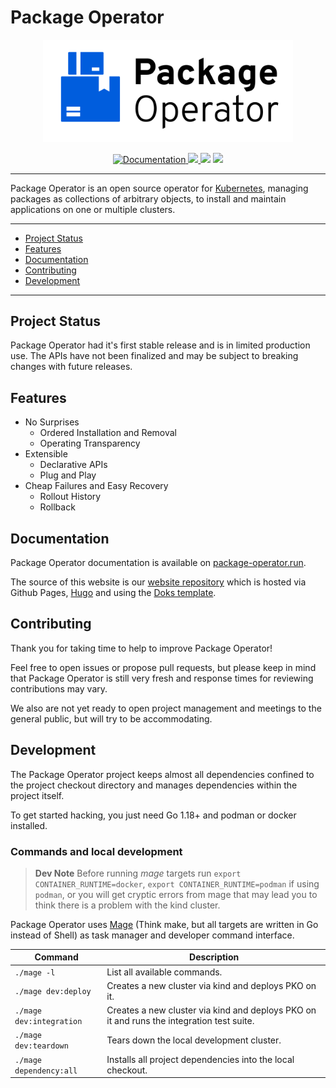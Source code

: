 # Package Operator

<p align="center">
	<img src="docs/logos/package-operator-github.png" width=400px>
</p>

<p align="center">
	<a href="https://package-operator.run">
		<img src="https://img.shields.io/badge/docs-package--operator.run-blue?style=flat-square" alt="Documentation"/>
	</a>
	<a href="https://pkg.go.dev/package-operator.run/apis">
		<img src="https://pkg.go.dev/badge/package-operator.run/apis" />
	</a>
	<img src="https://img.shields.io/github/license/package-operator/package-operator?style=flat-square"/>
	<img src="https://img.shields.io/github/go-mod/go-version/package-operator/package-operator?style=flat-square"/>
</p>

---

Package Operator is an open source operator for [Kubernetes](https://kubernetes.io/), managing packages as collections of arbitrary objects, to install and maintain applications on one or multiple clusters.

---

- [Project Status](#project-status)
- [Features](#features)
- [Documentation](#documentation)
- [Contributing](#contributing)
- [Development](#development)

---

## Project Status

Package Operator had it's first stable release and is in limited production use.
The APIs have not been finalized and may be subject to breaking changes with future releases.

## Features

- No Surprises
	- Ordered Installation and Removal
	- Operating Transparency
- Extensible
	- Declarative APIs
	- Plug and Play
- Cheap Failures and Easy Recovery
	- Rollout History
	- Rollback

## Documentation

Package Operator documentation is available on [package-operator.run](https://package-operator.run).

The source of this website is our [website repository](https://github.com/package-operator/package-operator.github.io) which is hosted via Github Pages, [Hugo](https://gohugo.io/) and using the [Doks template](https://getdoks.org/).

## Contributing

Thank you for taking time to help to improve Package Operator!

Feel free to open issues or propose pull requests, but please keep in mind that Package Operator is still very fresh and response times for reviewing contributions may vary.

We also are not yet ready to open project management and meetings to the general public, but will try to be accommodating.

## Development

The Package Operator project keeps almost all dependencies confined to the project checkout directory and manages dependencies within the project itself.

To get started hacking, you just need Go 1.18+ and podman or docker installed.

### Commands and local development

> **Dev Note**
> Before running _mage_ targets run `export CONTAINER_RUNTIME=docker`, `export CONTAINER_RUNTIME=podman` if using `podman`, or you will get cryptic errors from mage that may lead you to think there is a problem with the kind cluster.

Package Operator uses [Mage](https://magefile.org/) (Think make, but all targets are written in Go instead of Shell) as task manager and developer command interface.

| Command | Description |
| ------- | ----------- |
| `./mage -l` | List all available commands. |
| `./mage dev:deploy` | Creates a new cluster via kind and deploys PKO on it. |
| `./mage dev:integration` | Creates a new cluster via kind and deploys PKO on it and runs the integration test suite. |
| `./mage dev:teardown` | Tears down the local development cluster. |
| `./mage dependency:all` | Installs all project dependencies into the local checkout. |
